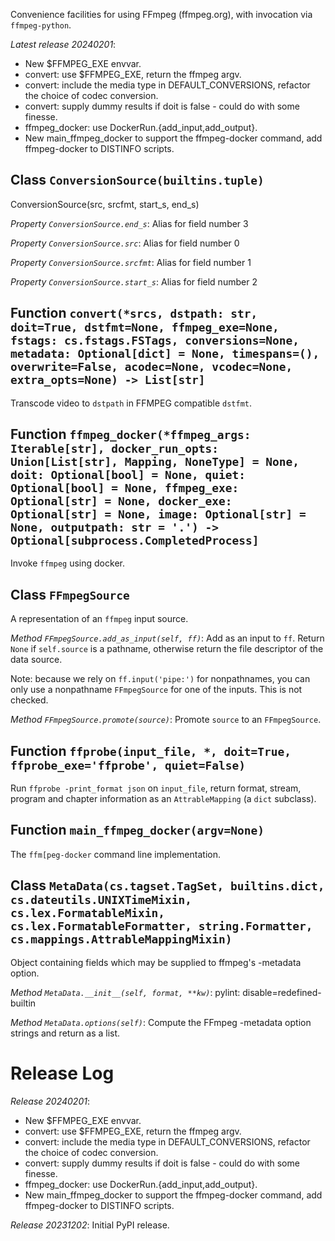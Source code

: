 Convenience facilities for using FFmpeg (ffmpeg.org),
with invocation via `ffmpeg-python`.

*Latest release 20240201*:
* New $FFMPEG_EXE envvar.
* convert: use $FFMPEG_EXE, return the ffmpeg argv.
* convert: include the media type in DEFAULT_CONVERSIONS, refactor the choice of codec conversion.
* convert: supply dummy results if doit is false - could do with some finesse.
* ffmpeg_docker: use DockerRun.{add_input,add_output}.
* New main_ffmpeg_docker to support the ffmpeg-docker command, add ffmpeg-docker to DISTINFO scripts.

## Class `ConversionSource(builtins.tuple)`

ConversionSource(src, srcfmt, start_s, end_s)

*Property `ConversionSource.end_s`*:
Alias for field number 3

*Property `ConversionSource.src`*:
Alias for field number 0

*Property `ConversionSource.srcfmt`*:
Alias for field number 1

*Property `ConversionSource.start_s`*:
Alias for field number 2

## Function `convert(*srcs, dstpath: str, doit=True, dstfmt=None, ffmpeg_exe=None, fstags: cs.fstags.FSTags, conversions=None, metadata: Optional[dict] = None, timespans=(), overwrite=False, acodec=None, vcodec=None, extra_opts=None) -> List[str]`

Transcode video to `dstpath` in FFMPEG compatible `dstfmt`.

## Function `ffmpeg_docker(*ffmpeg_args: Iterable[str], docker_run_opts: Union[List[str], Mapping, NoneType] = None, doit: Optional[bool] = None, quiet: Optional[bool] = None, ffmpeg_exe: Optional[str] = None, docker_exe: Optional[str] = None, image: Optional[str] = None, outputpath: str = '.') -> Optional[subprocess.CompletedProcess]`

Invoke `ffmpeg` using docker.

## Class `FFmpegSource`

A representation of an `ffmpeg` input source.

*Method `FFmpegSource.add_as_input(self, ff)`*:
Add as an input to `ff`.
Return `None` if `self.source` is a pathname,
otherwise return the file descriptor of the data source.

Note: because we rely on `ff.input('pipe:')` for nonpathnames,
you can only use a nonpathname `FFmpegSource` for one of the inputs.
This is not checked.

*Method `FFmpegSource.promote(source)`*:
Promote `source` to an `FFmpegSource`.

## Function `ffprobe(input_file, *, doit=True, ffprobe_exe='ffprobe', quiet=False)`

Run `ffprobe -print_format json` on `input_file`,
return format, stream, program and chapter information
as an `AttrableMapping` (a `dict` subclass).

## Function `main_ffmpeg_docker(argv=None)`

The `ffm[peg-docker` command line implementation.

## Class `MetaData(cs.tagset.TagSet, builtins.dict, cs.dateutils.UNIXTimeMixin, cs.lex.FormatableMixin, cs.lex.FormatableFormatter, string.Formatter, cs.mappings.AttrableMappingMixin)`

Object containing fields which may be supplied to ffmpeg's -metadata option.

*Method `MetaData.__init__(self, format, **kw)`*:
pylint: disable=redefined-builtin

*Method `MetaData.options(self)`*:
Compute the FFmpeg -metadata option strings and return as a list.

# Release Log



*Release 20240201*:
* New $FFMPEG_EXE envvar.
* convert: use $FFMPEG_EXE, return the ffmpeg argv.
* convert: include the media type in DEFAULT_CONVERSIONS, refactor the choice of codec conversion.
* convert: supply dummy results if doit is false - could do with some finesse.
* ffmpeg_docker: use DockerRun.{add_input,add_output}.
* New main_ffmpeg_docker to support the ffmpeg-docker command, add ffmpeg-docker to DISTINFO scripts.

*Release 20231202*:
Initial PyPI release.
